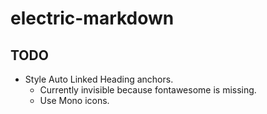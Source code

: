 # electric-markdown

## TODO

- Style Auto Linked Heading anchors.
    - Currently invisible because fontawesome is missing.
    - Use Mono icons.
